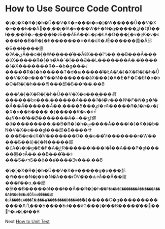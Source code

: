 # How to Use Source Code Control
[//]: # (Version:1.0.0)
�\�[�X�R�[�h�Ǘ��V�X�e���i�o�[�W�����Ǘ��V�X�e���Ƃ��Ă΂��܂��j�ł́A�v���W�F�N�g�����ʓI�ɊǗ��ł��܂��B�ނ��͈��l�ɂƂ��ĂƂĂ��L�p�ŁA�O���[�v�ɂ͕K�v�s���ł��B�R�[�h�������ꂸ�A�ύX�ɈӖ������蓖�Ă邱�Ƃ��ł����悤�ɁA�قȂ��o�[�W�����̂��ׂĂ̕ύX���ǐՂ��܂��B���Ȃ����ύX�����R�[�h�́A�`�[���Ƌ��L�������A�܂��̓����[�X�������R�~�b�g���ꂽ�����̃R�[�h�����T�d�ɕۂ������̂ŁA�\�[�X�R�[�h�Ǘ��V�X�e���Ɏ��M�������ăX���[�A�E�F�C�ƃf�o�b�O�R�[�h���쐬���邱�Ƃ��ł��܂��B

���̓\�[�X�R�[�h�Ǘ��V�X�e���̗��_�𗝉������̂ɒx���܂������A����1�l�̃v���W�F�N�g�ł��Ȃ��Ă������Ă��܂����B���ʓI�ɂ́A�����R�[�h�x�[�X�ō��Ƃ����`�[�����K�v�ȏꍇ�ɕK�v�ł��B�������A�ނ��ɂ͕ʂ̑傫�ȗ��_�������܂��B�R�[�h�𐬒����Ă����I�[�K�j�b�N�V�X�e���ƍl���邱�Ƃ����サ�܂��B�e�ύX�͐V�������O�܂��͔ԍ��̐V�������r�W�����Ƃ��ă}�[�N�����邽�߁A�\�t�g�E�F�A�͖ڂɌ������i���I�Ȉ��A�̉��P�ƍl�����悤�ɂȂ��܂��B���͂��ꂪ���S�҂ɂƂ��ē��ɕ֗����Ǝv���܂��B

�\�[�X�R�[�h�Ǘ��V�X�e�����g�p���邽�߂̗ǂ��e�N�j�b�N�́A���ɍŐV�̏��ԂɂȂ��Ă��琔���ȓ��ɑ؍݂��邱�Ƃł��B�����ŏI���ł��Ȃ��R�[�h�̓`�F�b�N�C�������Ă��܂����A���A�N�e�B�u�ŌĂяo�����邱�Ƃ͂Ȃ����߁A���̐l�ɂ͖����͐����܂����B���Ȃ��̃`�[�����C�g�������������ԈႢ���Ƃ����Ƃ͏d���ȃG���[�ł��B�����͂��΂��΃^�u�[�ł��B

Next [How to Unit Test](08-How%20to%20Unit%20Test.md)
